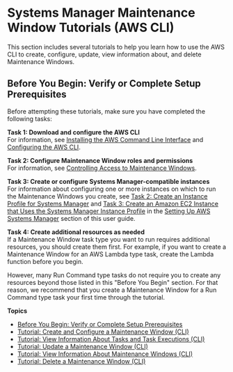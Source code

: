 # Systems Manager Maintenance Window Tutorials \(AWS CLI\)<a name="maintenance-windows-tutorials"></a>

This section includes several tutorials to help you learn how to use the AWS CLI to create, configure, update, view information about, and delete Maintenance Windows\. 

## Before You Begin: Verify or Complete Setup Prerequisites<a name="mw-cli-tutorial-setup"></a>

Before attempting these tutorials, make sure you have completed the following tasks:

**Task 1: Download and configure the AWS CLI**  
For information, see [Installing the AWS Command Line Interface](url-cli-ug;installing.html) and [Configuring the AWS CLI](url-cli-ug;cli-chap-getting-started.html)\.

**Task 2: Configure Maintenance Window roles and permissions**  
For information, see [Controlling Access to Maintenance Windows](sysman-maintenance-permissions.md)\.

**Task 3: Create or configure Systems Manager\-compatible instances**  
For information about configuring one or more instances on which to run the Maintenance Windows you create, see [Task 2: Create an Instance Profile for Systems Manager](sysman-configuring-access-role.md) and [Task 3: Create an Amazon EC2 Instance that Uses the Systems Manager Instance Profile](sysman-create-instance-with-role.md) in the [Setting Up AWS Systems Manager](systems-manager-setting-up.md) section of this user guide\.

**Task 4: Create additional resources as needed**  
If a Maintenance Window task type you want to run requires additional resources, you should create them first\. For example, if you want to create a Maintenance Window for an AWS Lambda type task, create the Lambda function before you begin\. 

However, many Run Command type tasks do not require you to create any resources beyond those listed in this "Before You Begin" section\. For that reason, we recommend that you create a Maintenance Window for a Run Command type task your first time through the tutorial\.

**Topics**
+ [Before You Begin: Verify or Complete Setup Prerequisites](#mw-cli-tutorial-setup)
+ [Tutorial: Create and Configure a Maintenance Window \(CLI\)](maintenance-windows-cli-tutorials-create.md)
+ [Tutorial: View Information About Tasks and Task Executions \(CLI\)](mw-cli-tutorial-task-info.md)
+ [Tutorial: Update a Maintenance Window \(CLI\)](maintenance-windows-cli-tutorials-update.md)
+ [Tutorial: View Information About Maintenance Windows \(CLI\)](maintenance-windows-cli-tutorials-describe.md)
+ [Tutorial: Delete a Maintenance Window \(CLI\)](mw-cli-tutorial-delete-mw.md)
